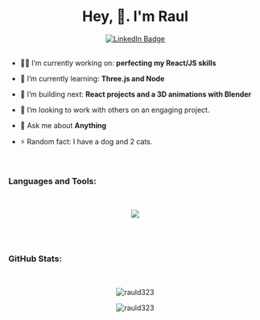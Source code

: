 <h1 align="center">Hey, 👋. I'm Raul </h1>

<div id="badges" align="center">
  <a href="https://www.linkedin.com/in/raul-davila-web/">
    <img src="https://img.shields.io/badge/LinkedIn-blue?style=for-the-badge&logo=linkedin&logoColor=white" alt="LinkedIn Badge"/>
  </a>
</div>

</br>

- 👨‍💻 I’m currently working on: **perfecting my React/JS skills**

- 🌱 I’m currently learning: **Three.js and Node**

- 🔨 I’m building next: **React projects and a 3D animations with Blender**

- 🤝 I’m looking to work with others on an engaging project.

- 💬 Ask me about **Anything**

- ⚡ Random fact: I have a dog and 2 cats.

</br>
<h3 align="left">Languages and Tools:</h3>
</br>
<p align="center">
  <img src="https://skillicons.dev/icons?i=html,css,js,react,typescript,jest,nextjs,bootstrap,tailwind,git,github,netlify,d3,styledcomponents,vscode,threejs&perline=7" />
</p>

</br>
</br>

<h3 align="left">GitHub Stats:</h3>
</br>
<p align="center"><img src="https://github-readme-stats.vercel.app/api/top-langs?username=rauld323&show_icons=true&locale=en&layout=compact" alt="rauld323" /></p>

<p align="center"><img  src="https://github-readme-streak-stats.herokuapp.com/?user=rauld323&" alt="rauld323" /></p>
